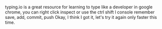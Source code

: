 typing.io is a great resource for learning to type like a developer
in google chrome, you can right click inspect or use the ctrl shift l console
remember save, add, commit, push
Okay, I think I got it, let's try it again only faster this time. 
